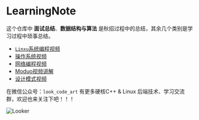 # LearningNote

这个仓库中 **面试总结**、**数据结构与算法**  是秋招过程中的总结，其余几个类别是学习过程中琐事总结。

+ [`Linxu`系统编程视频](https://www.bilibili.com/video/BV1dt411f7TZ?p=3)
+ [操作系统视频](https://www.bilibili.com/video/BV1YE411D7nH?from=search&seid=6559705588340463788)
+ [网络编程视频](https://www.bilibili.com/video/BV1eb411F74G)
+ [Moduo视频讲解](https://www.bilibili.com/video/BV11b411q7zr)
+ [设计模式视频](https://www.bilibili.com/video/BV1kW411P7KS?from=search&seid=1006917398839692361)

在微信公众号：`look_code_art` 有更多硬核C++ & Linux 后端技术、学习交流群，欢迎也来关注下吧！！！

![Looker](https://github.com/szza/LearningNote/blob/master/looker.jpg)


